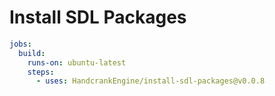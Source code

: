 # Install SDL Packages

```yml
jobs:
  build:
    runs-on: ubuntu-latest
    steps:
      - uses: HandcrankEngine/install-sdl-packages@v0.0.8
```
